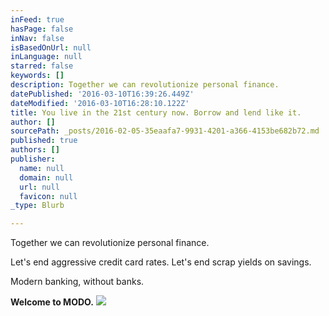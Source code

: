 ```yaml
---
inFeed: true
hasPage: false
inNav: false
isBasedOnUrl: null
inLanguage: null
starred: false
keywords: []
description: Together we can revolutionize personal finance.
datePublished: '2016-03-10T16:39:26.449Z'
dateModified: '2016-03-10T16:28:10.122Z'
title: You live in the 21st century now. Borrow and lend like it.
author: []
sourcePath: _posts/2016-02-05-35eaafa7-9931-4201-a366-4153be682b72.md
published: true
authors: []
publisher:
  name: null
  domain: null
  url: null
  favicon: null
_type: Blurb

---
```

Together we can revolutionize personal finance.

Let's end aggressive credit card rates. Let's end scrap yields on savings.

Modern banking, without banks.

**Welcome to MODO.**
![](https://the-grid-user-content.s3-us-west-2.amazonaws.com/c30d36f7-3557-4f33-94a7-cde608d52aa8.jpg)